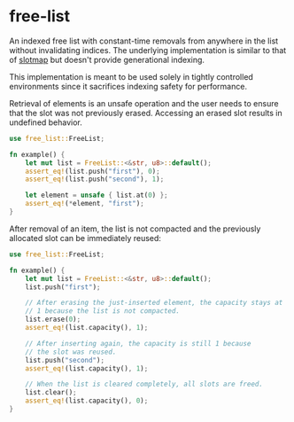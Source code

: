 # free-list

An indexed free list with constant-time removals from anywhere
in the list without invalidating indices. The underlying implementation
is similar to that of [slotmap](https://github.com/orlp/slotmap) but
doesn't provide generational indexing.

This implementation is meant to be used solely in tightly controlled
environments since it sacrifices indexing safety for performance.

Retrieval of elements is an unsafe operation and the user needs to
ensure that the slot was not previously erased. Accessing an erased
slot results in undefined behavior.

```rust
use free_list::FreeList;

fn example() {
    let mut list = FreeList::<&str, u8>::default();
    assert_eq!(list.push("first"), 0);
    assert_eq!(list.push("second"), 1);

    let element = unsafe { list.at(0) };
    assert_eq!(*element, "first");
}
```

After removal of an item, the list is not compacted and the previously
allocated slot can be immediately reused:

```rust
use free_list::FreeList;

fn example() {
    let mut list = FreeList::<&str, u8>::default();
    list.push("first");

    // After erasing the just-inserted element, the capacity stays at
    // 1 because the list is not compacted.
    list.erase(0);
    assert_eq!(list.capacity(), 1);

    // After inserting again, the capacity is still 1 because
    // the slot was reused.
    list.push("second");
    assert_eq!(list.capacity(), 1);

    // When the list is cleared completely, all slots are freed.
    list.clear();
    assert_eq!(list.capacity(), 0);
}
```

